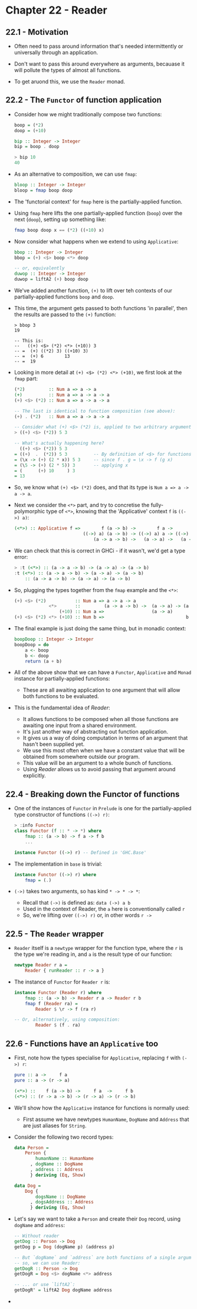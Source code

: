 # Chapter 22 - Reader

## 22.1 - Motivation

- Often need to pass around information that's needed intermittently or universally through an application.

- Don't want to pass this around everywhere as arguments, becauase it will pollute the types of almost all functions.

- To get aruond this, we use the `Reader` monad.



## 22.2 - The `Functor` of function application

- Consider how we might traditionally compose two functions:

    ```haskell
    boop = (*2)
    doop = (+10)

    bip :: Integer -> Integer
    bip = boop . doop

    > bip 10
    40
    ```

- As an alternative to composition, we can use `fmap`:

    ```haskell
    bloop :: Integer -> Integer
    bloop = fmap boop doop
    ```

- The 'functorial context' for `fmap` here is the partially-applied function.

- Using `fmap` here lifts the one partially-applied function (`boop`) over the next (`doop`), setting up something like:

    ```haskell
    fmap boop doop x == (*2) ((+10) x)
    ```

- Now consider what happens when we extend to using `Applicative`:

    ```haskell
    bbop :: Integer -> Integer
    bbop = (+) <$> boop <*> doop

    -- or, equivalently
    duwop :: Integer -> Integer
    duwop = liftA2 (+) boop doop
    ```

- We've added another function, `(+)` to lift over teh contexts of our partially-applied functions `boop` and `doop`.

- This time, the argument gets passed to both functions 'in parallel', then the results are passed to the `(+)` function:

    ```hasekll
    > bbop 3
    19

    -- This is:
    --   ((+) <$> (*2) <*> (+10)) 3
    -- =  (+) ((*2) 3) ((+10) 3)
    -- =  (+) 6        13
    -- =  19
    ```

- Looking in more detail at `(+) <$> (*2) <*> (+10)`, we first look at the `fmap` part:

    ```haskell
    (*2)         :: Num a => a -> a
    (+)          :: Num a => a -> a -> a
    (+) <$> (*2) :: Num a => a -> a -> a

    -- The last is identical to function composition (see above):
    (+) . (*2)   :: Num a => a -> a -> a

    -- Consider what (+) <$> (*2) is, applied to two arbitrary arguments:
    > ((+) <$> (*2)) 5 3

    -- What's actually happening here?
      ((+) <$> (*2)) 5 3
    = ((+)  .  (*2)) 5 3          -- By definition of <$> for functions
    = (\x -> (+) (2 * x)) 5 3     -- since f . g = \x -> f (g x)
    = (\5 -> (+) (2 * 5)) 3       -- applying x
    = (      (+) 10     ) 3
    = 13
    ```

- So, we know what `(+) <$> (*2)` does, and that its type is `Num a => a -> a -> a`.

- Next we consider the `<*>` part, and try to concretise the fully-polymorphic type of `<*>`, knowing that the 'Applicative' context `f` is `((->) a)`:

    ```haskell
    (<*>) :: Applicative f =>        f (a -> b) ->        f a ->        f b
                              ((->) a) (a -> b) -> ((->) a) a -> ((->) a) b
                                  (a -> a -> b) ->   (a -> a) ->   (a -> b)
    ```

- We can check that this is correct in GHCi - if it wasn't, we'd get a type error:

    ```haskell
    > :t (<*>) :: (a -> a -> b) -> (a -> a) -> (a -> b)
    :t (<*>) :: (a -> a -> b) -> (a -> a) -> (a -> b)
        :: (a -> a -> b) -> (a -> a) -> (a -> b)
    ```

- So, plugging the types together from the `fmap` example and the `<*>`:

    ```haskell
    (+) <$> (*2)           :: Num a => a -> a -> a
                 <*>       ::         (a -> a -> b) ->  (a -> a) -> (a -> b)
                     (+10) :: Num a =>                  (a -> a)
    (+) <$> (*2) <*> (+10) :: Num b =>                               b -> b
    ```

- The final example is just doing the same thing, but in monadic context:

    ```haskell
    boopDoop :: Integer -> Integer
    boopDoop = do
        a <- boop
        b <- doop
        return (a + b)
    ```

- All of the above show that we can have a `Functor`, `Applicative` and `Monad` instance for partially-applied functions:
    - These are all awaiting application to one argument that will allow both functions to be evaluated.

- This is the fundamental idea of _Reader_:
    - It allows functions to be composed when all those functions are awaiting one input from a shared environment.
    - It's just another way of abstracting out function application.
    - It gives us a way of doing computation in terms of an argument that hasn't been supplied yet.
    - We use this most often when we have a constant value that will be obtained from somewhere outside our program.
    - This value will be an argument to a whole bunch of functions.
    - Using _Reader_ allows us to avoid passing that argument around explicitly.


## 22.4 - Breaking down the Functor of functions

- One of the instances of `Functor` in `Prelude` is one for the partially-applied type constructor of functions `((->) r)`:

    ```haskell
    > :info Functor
    class Functor (f :: * -> *) where
        fmap :: (a -> b) -> f a -> f b
        ...

    instance Functor ((->) r) -- Defined in 'GHC.Base'
    ```

- The implementation in `base` is trivial:

    ```haskell
    instance Functor ((->) r) where
        fmap = (.)
    ```

- `(->)` takes two arguments, so has kind `* -> * -> *`:
    - Recall that `(->)` is defined as: `data (->) a b`
    - Used in the context of Reader, the `a` here is conventionally called `r`
    - So, we're lifting over `((->) r)` or, in other words `r ->`



## 22.5 - The `Reader` wrapper

- `Reader` itself is a `newtype` wrapper for the function type, where the `r` is the type we're reading in, and `a` is the result type of our function:

    ```haskell
    newtype Reader r a =
        Reader { runReader :: r -> a }
    ```

- The instance of `Functor` for `Reader r` is:

    ```haskell
    instance Functor (Reader r) where
        fmap :: (a -> b) -> Reader r a -> Reader r b
        fmap f (Reader ra) =
            Reader $ \r -> f (ra r)

    -- Or, alternatively, using composition:
            Reader $ (f . ra)
    ```


## 22.6 - Functions have an `Applicative` too

- First, note how the types specialise for `Applicative`, replacing `f` with `(->) r`:

    ```haskell
    pure :: a ->     f a
    pure :: a -> (r -> a)

    (<*>) ::    f (a -> b) ->     f a  ->     f b
    (<*>) :: (r -> a -> b) -> (r -> a) -> (r -> b)
    ```

- We'll show how the `Applicative` instance for functions is normally used:
    - First assume we have newtypes `HumanName`, `DogName` and `Address` that are just aliases for `String`.

- Consider the following two record types:

    ```haskell
    data Person =
        Person {
            humanName :: HumanName
          , dogName :: DogName
          , address :: Address
          } deriving (Eq, Show)

    data Dog =
        Dog {
            dogsName :: DogName
          , dogsAddress :: Address
          } deriving (Eq, Show)
    ```

- Let's say we want to take a `Person` and create their `Dog` record, using `dogName` and `address`:

    ```haskell
    -- Without reader
    getDog :: Person -> Dog
    getDog p = Dog (dogName p) (address p)

    -- But `dogName` and `address` are both functions of a single argument (`p`)
    -- so, we can use Reader:
    getDogR :: Person -> Dog
    getDogR = Dog <$> dogName <*> address

    -- ... or use `liftA2`:
    getDogR' = liftA2 Dog dogName address
    ```

- 
